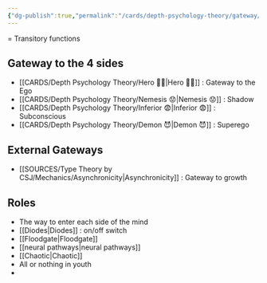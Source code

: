 ```yaml
---
{"dg-publish":true,"permalink":"/cards/depth-psychology-theory/gateway/","created":"2022-12-31T18:11:31.592+01:00","updated":"2023-03-08T19:05:15.458+01:00"}
---
```



= Transitory functions 

## Gateway to the 4 sides
- [[CARDS/Depth Psychology Theory/Hero 🦸‍♂️\|Hero 🦸‍♂️]] : Gateway to the Ego 
- [[CARDS/Depth Psychology Theory/Nemesis 😟\|Nemesis 😟]] : Shadow 
- [[CARDS/Depth Psychology Theory/Inferior 😨\|Inferior 😨]] : Subconscious
- [[CARDS/Depth Psychology Theory/Demon 😈\|Demon 😈]] : Superego

## External Gateways
- [[SOURCES/Type Theory by CSJ/Mechanics/Asynchronicity\|Asynchronicity]] : Gateway to growth 

## Roles
- The way to enter each side of the mind
- [[Diodes\|Diodes]] : on/off switch
- [[Floodgate\|Floodgate]]
- [[neural pathways\|neural pathways]] 
- [[Chaotic\|Chaotic]]
- All or nothing in youth 
- 
